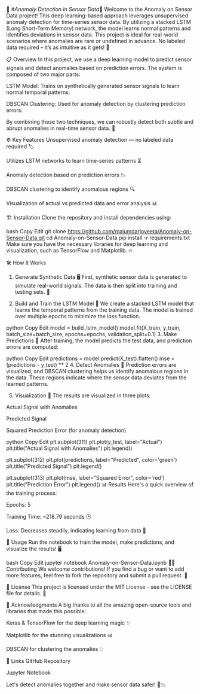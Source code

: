 
🚨 #*Anomaly Detection in Sensor Data*🚨
Welcome to the Anomaly on Sensor Data project! This deep learning-based approach leverages unsupervised anomaly detection for time-series sensor data. By utilizing a stacked LSTM (Long Short-Term Memory) network, the model learns normal patterns and identifies deviations in sensor data. This project is ideal for real-world scenarios where anomalies are rare or undefined in advance. No labeled data required – it’s as intuitive as it gets! 🤖

📋 Overview
In this project, we use a deep learning model to predict sensor signals and detect anomalies based on prediction errors. The system is composed of two major parts:

LSTM Model: Trains on synthetically generated sensor signals to learn normal temporal patterns.

DBSCAN Clustering: Used for anomaly detection by clustering prediction errors.

By combining these two techniques, we can robustly detect both subtle and abrupt anomalies in real-time sensor data. 🚀

⚙️ Key Features
Unsupervised anomaly detection — no labeled data required 🏷️

Utilizes LSTM networks to learn time-series patterns ⏳

Anomaly detection based on prediction errors 📉

DBSCAN clustering to identify anomalous regions 🔍

Visualization of actual vs predicted data and error analysis 📊

🏗️ Installation
Clone the repository and install dependencies using:

bash
Copy
Edit
git clone https://github.com/majumdarjoyeeta/Anomaly-on-Sensor-Data.git
cd Anomaly-on-Sensor-Data
pip install -r requirements.txt
Make sure you have the necessary libraries for deep learning and visualization, such as TensorFlow and Matplotlib. 🔥

🛠️ How It Works
1. Generate Synthetic Data 🖥️
First, synthetic sensor data is generated to simulate real-world signals. The data is then split into training and testing sets. 🌊

2. Build and Train the LSTM Model 🧠
We create a stacked LSTM model that learns the temporal patterns from the training data. The model is trained over multiple epochs to minimize the loss function.

python
Copy
Edit
model = build_lstm_model()
model.fit(X_train, y_train, batch_size=batch_size, epochs=epochs, validation_split=0.1)
3. Make Predictions 🧐
After training, the model predicts the test data, and prediction errors are computed:

python
Copy
Edit
predictions = model.predict(X_test).flatten()
mse = (predictions - y_test) ** 2
4. Detect Anomalies 🚨
Prediction errors are visualized, and DBSCAN clustering helps us identify anomalous regions in the data. These regions indicate where the sensor data deviates from the learned patterns.

5. Visualization 📸
The results are visualized in three plots:

Actual Signal with Anomalies

Predicted Signal

Squared Prediction Error (for anomaly detection)

python
Copy
Edit
plt.subplot(311)
plt.plot(y_test, label="Actual")
plt.title("Actual Signal with Anomalies")
plt.legend()

plt.subplot(312)
plt.plot(predictions, label="Predicted", color='green')
plt.title("Predicted Signal")
plt.legend()

plt.subplot(313)
plt.plot(mse, label="Squared Error", color='red')
plt.title("Prediction Error")
plt.legend()
📊 Results
Here's a quick overview of the training process:

Epochs: 5

Training Time: ~218.79 seconds 🕒

Loss: Decreases steadily, indicating learning from data 🎯

📌 Usage
Run the notebook to train the model, make predictions, and visualize the results! 🖥️

bash
Copy
Edit
jupyter notebook Anomaly-on-Sensor-Data.ipynb
🧑‍💻 Contributing
We welcome contributions! If you find a bug or want to add more features, feel free to fork the repository and submit a pull request. 🌟

📑 License
This project is licensed under the MIT License - see the LICENSE file for details. 📄

🙌 Acknowledgments
A big thanks to all the amazing open-source tools and libraries that made this possible:

Keras & TensorFlow for the deep learning magic ✨

Matplotlib for the stunning visualizations 📊

DBSCAN for clustering the anomalies 💡

🔗 Links
GitHub Repository

Jupyter Notebook

Let's detect anomalies together and make sensor data safer! 🚀📉
